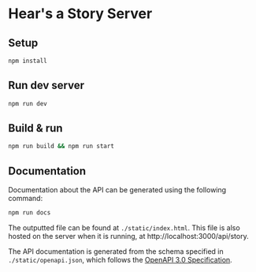 # Hear's a Story Server

## Setup

```bash
npm install
```

## Run dev server

```bash
npm run dev
```

## Build & run

```bash
npm run build && npm run start
```

## Documentation

Documentation about the API can be generated using the following command:

```bash
npm run docs
```

The outputted file can be found at `./static/index.html`. This file is
also hosted on the server when it is running, at
http://localhost:3000/api/story.

The API documentation is generated from the schema specified in
`./static/openapi.json`, which follows the [OpenAPI 3.0
Specification](https://swagger.io/specification/v3/).
